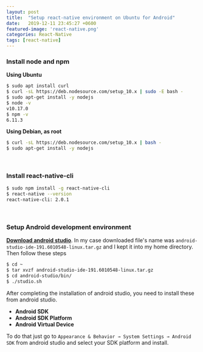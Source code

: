 ```yaml
---
layout: post
title:  "Setup react-native environment on Ubuntu for Android"
date:   2019-12-11 23:45:27 +0600
featured-image: 'react-native.png'
categories: React-Native
tags: [react-native]
---
```


<h3><i class="fab fa-node"></i> Install node and npm</h3>

**Using Ubuntu**

```bash
$ sudo apt install curl
$ curl -sL https://deb.nodesource.com/setup_10.x | sudo -E bash -
$ sudo apt-get install -y nodejs
$ node -v
v10.17.0
$ npm -v
6.11.3
```

**Using Debian, as root**

```bash
$ curl -sL https://deb.nodesource.com/setup_10.x | bash -
$ sudo apt-get install -y nodejs
```

<br/>
<h3><i class="fas fa-angle-right"></i> Install react-native-cli</h3>

```bash
$ sudo npm install -g react-native-cli
$ react-native --version
react-native-cli: 2.0.1
```

<br/>
<h3><i class="fab fa-android"></i> Setup Android development environment</h3>

**[Download android studio](https://developer.android.com/studio/index.html)**. In my case downloaded file's name was `android-studio-ide-191.6010548-linux.tar.gz` and I kept it into my home directory. Then follow these steps

```bash
$ cd ~
$ tar xvzf android-studio-ide-191.6010548-linux.tar.gz
$ cd android-studio/bin/
$ ./studio.sh
```

After completing the installation of android studio, you need to install these from android studio.

- **Android SDK**
- **Android SDK Platform**
- **Android Virtual Device**

To do that just go to `Appearance & Behavior → System Settings → Android SDK` from android studio and select your SDK platform and install.
